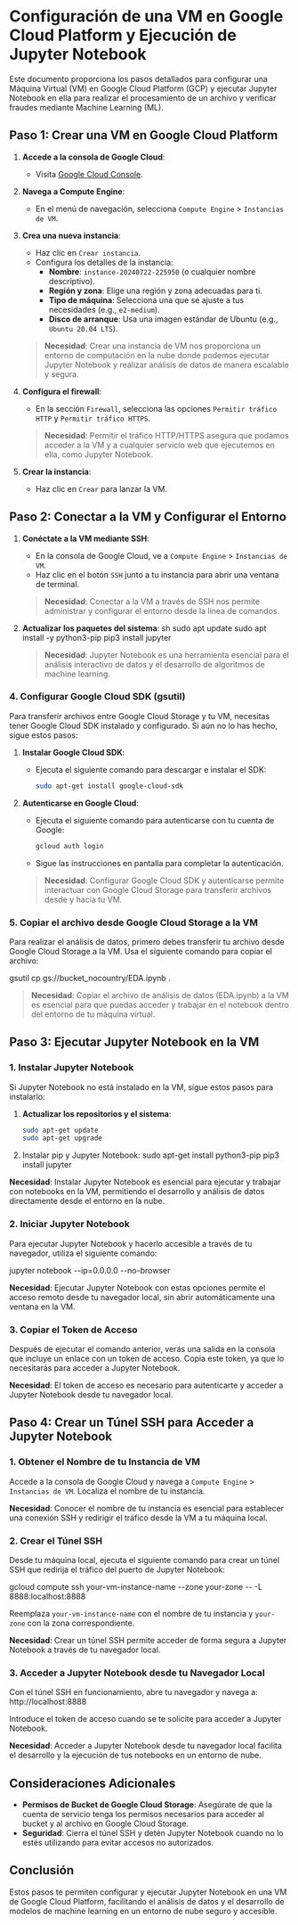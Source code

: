 # Configuración de una VM en Google Cloud Platform y Ejecución de Jupyter Notebook

Este documento proporciona los pasos detallados para configurar una Máquina Virtual (VM) en Google Cloud Platform (GCP) y ejecutar Jupyter Notebook en ella para realizar el procesamiento de un archivo y verificar fraudes mediante Machine Learning (ML).

## Paso 1: Crear una VM en Google Cloud Platform

1. **Accede a la consola de Google Cloud**:
   - Visita [Google Cloud Console](https://console.cloud.google.com/).

2. **Navega a Compute Engine**:
   - En el menú de navegación, selecciona `Compute Engine` > `Instancias de VM`.

3. **Crea una nueva instancia**:
   - Haz clic en `Crear instancia`.
   - Configura los detalles de la instancia:
     - **Nombre**: `instance-20240722-225950` (o cualquier nombre descriptivo).
     - **Región y zona**: Elige una región y zona adecuadas para ti.
     - **Tipo de máquina**: Selecciona una que se ajuste a tus necesidades (e.g., `e2-medium`).
     - **Disco de arranque**: Usa una imagen estándar de Ubuntu (e.g., `Ubuntu 20.04 LTS`).

   > **Necesidad**: Crear una instancia de VM nos proporciona un entorno de computación en la nube donde podemos ejecutar Jupyter Notebook y realizar análisis de datos de manera escalable y segura.

4. **Configura el firewall**:
   - En la sección `Firewall`, selecciona las opciones `Permitir tráfico HTTP` y `Permitir tráfico HTTPS`.

   > **Necesidad**: Permitir el tráfico HTTP/HTTPS asegura que podamos acceder a la VM y a cualquier servicio web que ejecutemos en ella, como Jupyter Notebook.

5. **Crear la instancia**:
   - Haz clic en `Crear` para lanzar la VM.

## Paso 2: Conectar a la VM y Configurar el Entorno

1. **Conéctate a la VM mediante SSH**:
   - En la consola de Google Cloud, ve a `Compute Engine` > `Instancias de VM`.
   - Haz clic en el botón `SSH` junto a tu instancia para abrir una ventana de terminal.

   > **Necesidad**: Conectar a la VM a través de SSH nos permite administrar y configurar el entorno desde la línea de comandos.

2. **Actualizar los paquetes del sistema**:
   sh
   sudo apt update
   sudo apt install -y python3-pip
   pip3 install jupyter

   > **Necesidad**: Jupyter Notebook es una herramienta esencial para el análisis interactivo de datos y el desarrollo de algoritmos de machine learning.

### 4. Configurar Google Cloud SDK (gsutil)

Para transferir archivos entre Google Cloud Storage y tu VM, necesitas tener Google Cloud SDK instalado y configurado. Si aún no lo has hecho, sigue estos pasos:

1. **Instalar Google Cloud SDK**:
   - Ejecuta el siguiente comando para descargar e instalar el SDK:
     ```sh
     sudo apt-get install google-cloud-sdk
     ```

2. **Autenticarse en Google Cloud**:
   - Ejecuta el siguiente comando para autenticarse con tu cuenta de Google:
     ```sh
     gcloud auth login
     ```
   - Sigue las instrucciones en pantalla para completar la autenticación.

   > **Necesidad**: Configurar Google Cloud SDK y autenticarse permite interactuar con Google Cloud Storage para transferir archivos desde y hacia tu VM.

### 5. Copiar el archivo desde Google Cloud Storage a la VM

Para realizar el análisis de datos, primero debes transferir tu archivo desde Google Cloud Storage a la VM. Usa el siguiente comando para copiar el archivo:


gsutil cp gs://bucket_nocountry/EDA.ipynb .

 > **Necesidad**: Copiar el archivo de análisis de datos (EDA.ipynb) a la VM es esencial para que puedas acceder y trabajar en el notebook dentro del entorno de tu máquina virtual.

## Paso 3: Ejecutar Jupyter Notebook en la VM

### 1. Instalar Jupyter Notebook

Si Jupyter Notebook no está instalado en la VM, sigue estos pasos para instalarlo:

1. **Actualizar los repositorios y el sistema**:
   ```sh
   sudo apt-get update
   sudo apt-get upgrade


2. Instalar pip y Jupyter Notebook:
  sudo apt-get install python3-pip
  pip3 install jupyter


**Necesidad**: Instalar Jupyter Notebook es esencial para ejecutar y trabajar con notebooks en la VM, permitiendo el desarrollo y análisis de datos directamente desde el entorno en la nube.

### 2. Iniciar Jupyter Notebook

Para ejecutar Jupyter Notebook y hacerlo accesible a través de tu navegador, utiliza el siguiente comando:

jupyter notebook --ip=0.0.0.0 --no-browser


   **Necesidad**: Ejecutar Jupyter Notebook con estas opciones permite el acceso remoto desde tu navegador local, sin abrir automáticamente una ventana en la VM.

### 3. Copiar el Token de Acceso

Después de ejecutar el comando anterior, verás una salida en la consola que incluye un enlace con un token de acceso. Copia este token, ya que lo necesitarás para acceder a Jupyter Notebook.

   **Necesidad**: El token de acceso es necesario para autenticarte y acceder a Jupyter Notebook desde tu navegador local.

## Paso 4: Crear un Túnel SSH para Acceder a Jupyter Notebook

### 1. Obtener el Nombre de tu Instancia de VM

Accede a la consola de Google Cloud y navega a `Compute Engine` > `Instancias de VM`. Localiza el nombre de tu instancia.

   **Necesidad**: Conocer el nombre de tu instancia es esencial para establecer una conexión SSH y redirigir el tráfico desde la VM a tu máquina local.

### 2. Crear el Túnel SSH

Desde tu máquina local, ejecuta el siguiente comando para crear un túnel SSH que redirija el tráfico del puerto de Jupyter Notebook:

gcloud compute ssh your-vm-instance-name --zone your-zone -- -L 8888:localhost:8888


Reemplaza `your-vm-instance-name` con el nombre de tu instancia y `your-zone` con la zona correspondiente.

   **Necesidad**: Crear un túnel SSH permite acceder de forma segura a Jupyter Notebook a través de tu navegador local.

### 3. Acceder a Jupyter Notebook desde tu Navegador Local

Con el túnel SSH en funcionamiento, abre tu navegador y navega a:
http://localhost:8888


Introduce el token de acceso cuando se te solicite para acceder a Jupyter Notebook.

   **Necesidad**: Acceder a Jupyter Notebook desde tu navegador local facilita el desarrollo y la ejecución de tus notebooks en un entorno de nube.

## Consideraciones Adicionales

- **Permisos de Bucket de Google Cloud Storage**: Asegúrate de que la cuenta de servicio tenga los permisos necesarios para acceder al bucket y al archivo en Google Cloud Storage.
- **Seguridad**: Cierra el túnel SSH y detén Jupyter Notebook cuando no lo estés utilizando para evitar accesos no autorizados.

## Conclusión

Estos pasos te permiten configurar y ejecutar Jupyter Notebook en una VM de Google Cloud Platform, facilitando el análisis de datos y el desarrollo de modelos de machine learning en un entorno de nube seguro y accesible.

